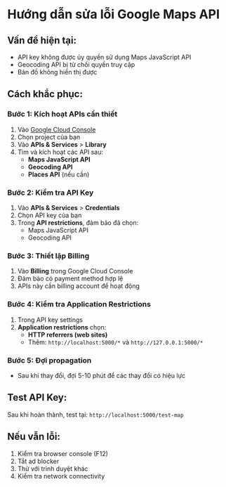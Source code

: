 # Hướng dẫn sửa lỗi Google Maps API

## Vấn đề hiện tại:
- API key không được ủy quyền sử dụng Maps JavaScript API
- Geocoding API bị từ chối quyền truy cập
- Bản đồ không hiển thị được

## Cách khắc phục:

### Bước 1: Kích hoạt APIs cần thiết
1. Vào [Google Cloud Console](https://console.cloud.google.com/)
2. Chọn project của bạn
3. Vào **APIs & Services** > **Library**
4. Tìm và kích hoạt các API sau:
   - **Maps JavaScript API**
   - **Geocoding API**
   - **Places API** (nếu cần)

### Bước 2: Kiểm tra API Key
1. Vào **APIs & Services** > **Credentials**
2. Chọn API key của bạn
3. Trong **API restrictions**, đảm bảo đã chọn:
   - Maps JavaScript API
   - Geocoding API

### Bước 3: Thiết lập Billing
1. Vào **Billing** trong Google Cloud Console
2. Đảm bảo có payment method hợp lệ
3. APIs này cần billing account để hoạt động

### Bước 4: Kiểm tra Application Restrictions
1. Trong API key settings
2. **Application restrictions** chọn:
   - **HTTP referrers (web sites)**
   - Thêm: `http://localhost:5000/*` và `http://127.0.0.1:5000/*`

### Bước 5: Đợi propagation
- Sau khi thay đổi, đợi 5-10 phút để các thay đổi có hiệu lực

## Test API Key:
Sau khi hoàn thành, test tại: `http://localhost:5000/test-map`

## Nếu vẫn lỗi:
1. Kiểm tra browser console (F12)
2. Tắt ad blocker
3. Thử với trình duyệt khác
4. Kiểm tra network connectivity 